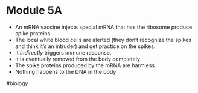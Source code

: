 # Module 5A
* An mRNA vaccine injects special mRNA that has the ribosome produce spike proteins.
* The local white blood cells are alerted (they don’t recognize the spikes and think it’s an intruder) and get practice on the spikes.
* It *indirectly* triggers immune response.
* It is eventually removed from the body completely
* The spike proteins produced by the mRNA are harmless.
* Nothing happens to the DNA in the body

#biology
